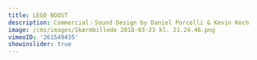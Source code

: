 ```yaml
---
title: LEGO BOOST
description: Commercial︱Sound Design by Daniel Porcelli & Kevin Koch
image: /cms/images/Skærmbillede 2018-03-23 kl. 21.24.46.png
vimeoID: '261549435'
showinslider: true
---
```


